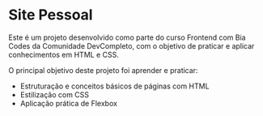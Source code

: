 # Site Pessoal

Este é um projeto desenvolvido como parte do curso Frontend com Bia Codes da Comunidade DevCompleto, com o objetivo de praticar e aplicar conhecimentos em HTML e CSS.

O principal objetivo deste projeto foi aprender e praticar:
- Estruturação e conceitos básicos de páginas com HTML
- Estilização com CSS
- Aplicação prática de Flexbox